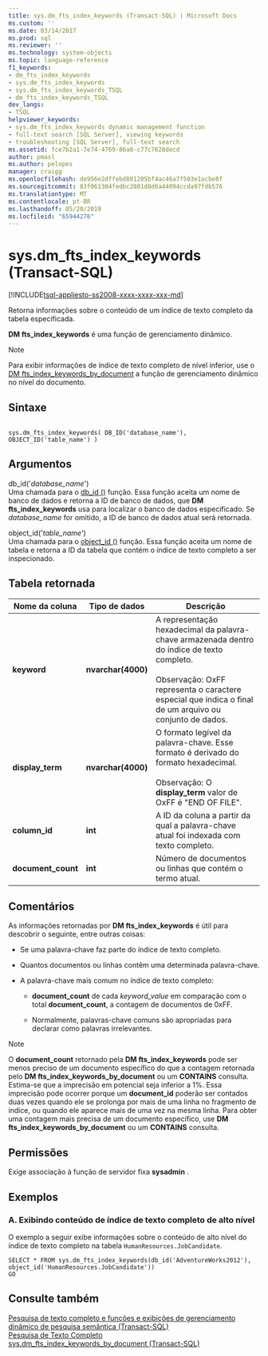 ```yaml
---
title: sys.dm_fts_index_keywords (Transact-SQL) | Microsoft Docs
ms.custom: ''
ms.date: 03/14/2017
ms.prod: sql
ms.reviewer: ''
ms.technology: system-objects
ms.topic: language-reference
f1_keywords:
- dm_fts_index_keywords
- sys.dm_fts_index_keywords
- sys.dm_fts_index_keywords_TSQL
- dm_fts_index_keywords_TSQL
dev_langs:
- TSQL
helpviewer_keywords:
- sys.dm_fts_index_keywords dynamic management function
- full-text search [SQL Server], viewing keywords
- troubleshooting [SQL Server], full-text search
ms.assetid: fce7b2a1-7e74-4769-86a8-c77c7628decd
author: pmasl
ms.author: pelopes
manager: craigg
ms.openlocfilehash: de956e2dffebd801205bf4ac46a7f503e1acbe8f
ms.sourcegitcommit: 83f061304fedbc2801d8d6a44094ccda97fdb576
ms.translationtype: MT
ms.contentlocale: pt-BR
ms.lasthandoff: 05/20/2019
ms.locfileid: "65944276"
---
```

# <a name="sysdmftsindexkeywords-transact-sql"></a>sys.dm_fts_index_keywords (Transact-SQL)
[!INCLUDE[tsql-appliesto-ss2008-xxxx-xxxx-xxx-md](../../includes/tsql-appliesto-ss2008-xxxx-xxxx-xxx-md.md)]

  Retorna informações sobre o conteúdo de um índice de texto completo da tabela especificada.  
  
 **DM fts_index_keywords** é uma função de gerenciamento dinâmico.  
  
> [!NOTE]  
>  Para exibir informações de índice de texto completo de nível inferior, use o [DM fts_index_keywords_by_document](../../relational-databases/system-dynamic-management-views/sys-dm-fts-index-keywords-by-document-transact-sql.md) a função de gerenciamento dinâmico no nível do documento.  
  
## <a name="syntax"></a>Sintaxe  
  
```  
  
sys.dm_fts_index_keywords( DB_ID('database_name'), OBJECT_ID('table_name') )  
```  
  
## <a name="arguments"></a>Argumentos  
 db_id('*database_name*')  
 Uma chamada para o [db_id ()](../../t-sql/functions/db-id-transact-sql.md) função. Essa função aceita um nome de banco de dados e retorna a ID de banco de dados, que **DM fts_index_keywords** usa para localizar o banco de dados especificado. Se *database_name* for omitido, a ID de banco de dados atual será retornada.  
  
 object_id('*table_name*')  
 Uma chamada para o [object_id ()](../../t-sql/functions/object-id-transact-sql.md) função. Essa função aceita um nome de tabela e retorna a ID da tabela que contém o índice de texto completo a ser inspecionado.  
  
## <a name="table-returned"></a>Tabela retornada  
  
|Nome da coluna|Tipo de dados|Descrição|  
|-----------------|---------------|-----------------|  
|**keyword**|**nvarchar(4000)**|A representação hexadecimal da palavra-chave armazenada dentro do índice de texto completo.<br /><br /> Observação: OxFF representa o caractere especial que indica o final de um arquivo ou conjunto de dados.|  
|**display_term**|**nvarchar(4000)**|O formato legível da palavra-chave. Esse formato é derivado do formato hexadecimal.<br /><br /> Observação: O **display_term** valor de OxFF é "END OF FILE".|  
|**column_id**|**int**|A ID da coluna a partir da qual a palavra-chave atual foi indexada com texto completo.|  
|**document_count**|**int**|Número de documentos ou linhas que contém o termo atual.|  
  
## <a name="remarks"></a>Comentários  
 As informações retornadas por **DM fts_index_keywords** é útil para descobrir o seguinte, entre outras coisas:  
  
-   Se uma palavra-chave faz parte do índice de texto completo.  
  
-   Quantos documentos ou linhas contêm uma determinada palavra-chave.  
  
-   A palavra-chave mais comum no índice de texto completo:  
  
    -   **document_count** de cada *keyword_value* em comparação com o total **document_count**, a contagem de documentos de 0xFF.  
  
    -   Normalmente, palavras-chave comuns são apropriadas para declarar como palavras irrelevantes.  
  
> [!NOTE]  
>  O **document_count** retornado pela **DM fts_index_keywords** pode ser menos preciso de um documento específico do que a contagem retornada pelo **DM fts_index_keywords_by_document** ou um **CONTAINS** consulta. Estima-se que a imprecisão em potencial seja inferior a 1%. Essa imprecisão pode ocorrer porque um **document_id** poderão ser contados duas vezes quando ele se prolonga por mais de uma linha no fragmento de índice, ou quando ele aparece mais de uma vez na mesma linha. Para obter uma contagem mais precisa de um documento específico, use **DM fts_index_keywords_by_document** ou um **CONTAINS** consulta.  
  
## <a name="permissions"></a>Permissões  
 Exige associação à função de servidor fixa **sysadmin** .  
  
## <a name="examples"></a>Exemplos  
  
### <a name="a-displaying-high-level-full-text-index-content"></a>A. Exibindo conteúdo de índice de texto completo de alto nível  
 O exemplo a seguir exibe informações sobre o conteúdo de alto nível do índice de texto completo na tabela `HumanResources.JobCandidate`.  
  
```  
SELECT * FROM sys.dm_fts_index_keywords(db_id('AdventureWorks2012'), object_id('HumanResources.JobCandidate'))  
GO  
```  
  
## <a name="see-also"></a>Consulte também  
 [Pesquisa de texto completo e funções e exibições de gerenciamento dinâmico de pesquisa semântica &#40;Transact-SQL&#41;](../../relational-databases/system-dynamic-management-views/full-text-and-semantic-search-dynamic-management-views-functions.md)   
 [Pesquisa de Texto Completo](../../relational-databases/search/full-text-search.md)   
 [sys.dm_fts_index_keywords_by_document &#40;Transact-SQL&#41;](../../relational-databases/system-dynamic-management-views/sys-dm-fts-index-keywords-by-document-transact-sql.md)  
  
  
